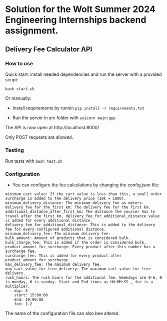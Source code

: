 # Solution for the Wolt Summer 2024 Engineering Internships backend assignment.

## Delivery Fee Calculator API

### How to use

Quick start: install needed dependencies and run the server with a provided script: 

```bash start.sh```

Or manually:

- Install requirements by runnin ```pip install -r requirements.txt```

- Run the server in src folder with ```uvicorn main:app```

The API is now open at http://localhost:8000/

Only POST requests are allowed.

### Testing

Run tests with ```bash test.sh```

### Configuration

- You can configure the fee calculations by changing the config.json file:

```
minimum_cart_value: If the cart value is less than this, a small order surcharge is added to the delivery price (10€ = 1000).
minimum_delivery_distance: The minimum delivery fee as meters.
delivery_fee_for_the_first_km: The delivery fee for the first km.
additional_distance_after_first_km: The distance the courier has to travel after the first km, delivery_fee_for_additional_distance value is added for every additional distance.
delivery_fee_for_additional_distance: This is added to the delivery fee for every configured additional distance.
minimum_delivery_fee: The minimum delivery fee.
bulk_amount: Amount of products that is considered bulk.
bulk_charge_fee: This is added if the order is considered bulk.
product_amount_for_surcharge: Every product after this number has a surcharge fee.
surcharge_fee: This is added for every product after product_amount_for_surcharge.
max_delivery_fee: The maximum delivery fee.
max_cart_value_for_free_delivery: The maximum cart value for free delivery.
rush_hours: The rush hours for the additional fee. Weekdays are 0-6, 0 is monday, 6 is sunday. Start and End times as HH:MM:SS , fee is a multiplier.
  - day: 5
    start: 15:00:00
    end: 19:00:00
    fee: 1.2
```
The name of the configuration file can also bee altered.